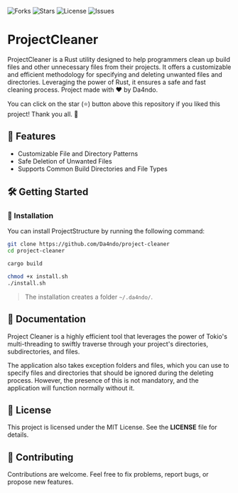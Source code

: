 ![Forks](https://img.shields.io/github/forks/Da4ndo/project-cleaner?label=Forks&color=lime&logo=githubactions&logoColor=lime)
![Stars](https://img.shields.io/github/stars/Da4ndo/project-cleaner?label=Stars&color=yellow&logo=reverbnation&logoColor=yellow)
![License](https://img.shields.io/github/license/Da4ndo/project-cleaner?label=License&color=808080&logo=gitbook&logoColor=808080)
![Issues](https://img.shields.io/github/issues/Da4ndo/project-cleaner?label=Issues&color=red&logo=ifixit&logoColor=red)

# ProjectCleaner

ProjectCleaner is a Rust utility designed to help programmers clean up build files and other unnecessary files from their projects. It offers a customizable and efficient methodology for specifying and deleting unwanted files and directories. Leveraging the power of Rust, it ensures a safe and fast cleaning process.
Project made with ❤ by Da4ndo.

You can click on the star (⭐️) button above this repository if you liked this project! Thank you all. 🙏

## 🚀 Features

- Customizable File and Directory Patterns
- Safe Deletion of Unwanted Files
- Supports Common Build Directories and File Types

## 🛠️ Getting Started

### 🔧 Installation

You can install ProjectStructure by running the following command: 
```bash
git clone https://github.com/Da4ndo/project-cleaner
cd project-cleaner

cargo build

chmod +x install.sh
./install.sh
```

> The installation creates a folder `~/.da4ndo/`.

## 📖 Documentation

Project Cleaner is a highly efficient tool that leverages the power of Tokio's multi-threading to swiftly traverse through your project's directories, subdirectories, and files. 

The application also takes exception folders and files, which you can use to specify files and directories that should be ignored during the deleting process. However, the presence of this is not mandatory, and the application will function normally without it.

## 📝 License

This project is licensed under the MIT License. See the **LICENSE** file for details.

## 🤝 Contributing
Contributions are welcome. Feel free to fix problems, report bugs, or propose new features. 


